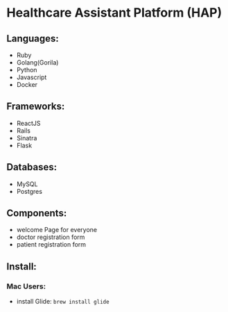 # Healthcare Assistant Platform (HAP)

## Languages:

* Ruby
* Golang(Gorila)
* Python
* Javascript
* Docker

## Frameworks:
* ReactJS
* Rails
* Sinatra
* Flask

## Databases:
* MySQL
* Postgres

## Components:
* welcome Page for everyone
* doctor registration form
* patient registration form
## Install:
### Mac Users:
* install Glide: `brew install glide`
